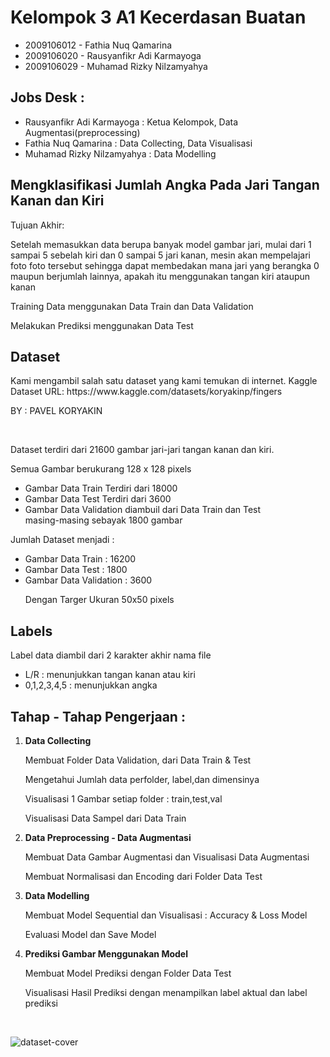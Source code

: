 <h1>Kelompok 3 A1 Kecerdasan Buatan</h1>
<ul>
  <li>2009106012 - Fathia Nuq Qamarina</li>
	<li>2009106020 - Rausyanfikr Adi Karmayoga</li>
	<li>2009106029 - Muhamad Rizky Nilzamyahya</li>
</ul>

<h2>Jobs Desk : </h2>
<ul>
	<li>Rausyanfikr Adi Karmayoga : Ketua Kelompok, Data Augmentasi(preprocessing)</li>
  <li>Fathia Nuq Qamarina : Data Collecting, Data Visualisasi</li>
	<li>Muhamad Rizky Nilzamyahya : Data Modelling</li>
</ul>

<h2>Mengklasifikasi Jumlah Angka Pada Jari Tangan Kanan dan Kiri</h2>

Tujuan Akhir:
<br>
<p>Setelah memasukkan data berupa banyak model gambar jari, mulai dari 1 sampai 5 sebelah kiri dan 0 sampai 5 jari kanan, mesin akan mempelajari foto foto tersebut sehingga dapat membedakan mana jari yang berangka 0 maupun berjumlah lainnya, apakah itu menggunakan tangan kiri ataupun kanan</p>
<p>Training Data menggunakan Data Train dan Data Validation</p>
<p>Melakukan Prediksi menggunakan Data Test</p>

<h2>Dataset</h2>

<p>Kami mengambil salah satu dataset yang kami temukan di internet.
Kaggle Dataset URL: https://www.kaggle.com/datasets/koryakinp/fingers</p>
<p>BY : PAVEL KORYAKIN</p>
<br>
	<p>Dataset terdiri dari 21600 gambar jari-jari tangan kanan dan kiri.</p>
	<p>Semua Gambar berukurang 128 x 128 pixels</p>
	<ul>
		<li>Gambar Data Train Terdiri dari 18000</li>
		<li>Gambar Data Test Terdiri dari 3600</li>
		<li>Gambar Data Validation diambuil dari Data Train dan Test<br>masing-masing sebayak 1800 gambar</li>
	</ul>
	<p>Jumlah Dataset menjadi :</p>
	<ul>
		<li>Gambar Data Train : 16200</li>
		<li>Gambar Data Test : 1800</li>
		<li>Gambar Data Validation : 3600</li>
		<p>Dengan Targer Ukuran 50x50 pixels</p>
	</ul>

<h2>Labels</h2>

<p>Label data diambil dari 2 karakter akhir nama file</p>
<ul>
		<li>L/R : menunjukkan tangan kanan atau kiri</li>
		<li>0,1,2,3,4,5 : menunjukkan angka </li>
	</ul>

<h2>Tahap - Tahap Pengerjaan :</h2>
<ol>
	<li><b>Data Collecting</b>
				<p>Membuat Folder Data Validation, dari Data Train & Test</p>
				<p>Mengetahui Jumlah data perfolder, label,dan dimensinya</p>
				<p>Visualisasi 1 Gambar setiap folder : train,test,val</p>
				<p>Visualisasi Data Sampel dari Data Train</p>
	</li>
	<li><b>Data Preprocessing - Data Augmentasi</b>
				<p>Membuat Data Gambar Augmentasi dan Visualisasi Data Augmentasi</p>
				<p>Membuat Normalisasi dan Encoding dari Folder Data Test</p>
	</li>
	<li><b>Data Modelling</b>
				<p>Membuat Model Sequential dan Visualisasi : Accuracy & Loss Model</p>
				<p>Evaluasi Model dan Save Model</p>
	</li>
	<li><b>Prediksi Gambar Menggunakan Model</b>
				<p>Membuat Model Prediksi dengan Folder Data Test</p>
				<p>Visualisasi Hasil Prediksi dengan menampilkan label aktual dan label prediksi</p>
	</li>
	
</ol>
<br>


![dataset-cover](https://user-images.githubusercontent.com/74334625/205540490-c7a620d3-0e3b-4f01-ae7c-4489e2c24305.jpg)
